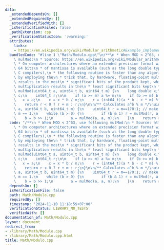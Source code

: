 ```yaml
---
data:
  _extendedDependsOn: []
  _extendedRequiredBy: []
  _extendedVerifiedWith: []
  _isVerificationFailed: false
  _pathExtension: cpp
  _verificationStatusIcon: ':warning:'
  attributes:
    links:
    - https://en.wikipedia.org/wiki/Modular_arithmetic#Example_implementations
  bundledCode: "#line 1 \"Math/Modulo.cpp\"\n/**\n * When MOD < 2^63, use following\
    \ mulMod:\n * Source: https://en.wikipedia.org/wiki/Modular_arithmetic#Example_implementations\n\
    \ * On computer architectures where an extended precision format with at least\
    \ 64 bits\n * of mantissa is available (such as the long double type of most x86\
    \ C compilers),\n * the following routine is faster than any algorithmic solution,\
    \ by employing the\n * trick that, by hardware, floating-point multiplication\
    \ results in the most\n * significant bits of the product kept, while integer\
    \ multiplication results in the\n * least significant bits kept\n */\nuint64_t\
    \ mulMod(uint64_t a, uint64_t b, uint64_t m) {\n    long double x;\n    uint64_t\
    \ c;\n    int64_t r;\n\n    if (a >= m) a %= m;\n    if (b >= m) b %= m;\n\n \
    \   x = a;\n    c = x * b / m;\n    r = (int64_t)(a * b - c * m) % (int64_t)m;\n\
    \    return r < 0 ? r + m : r;\n}\n\n/** Calculates a^b % m */\nuint64_t powMod(uint64_t\
    \ a, uint64_t b, uint64_t m) {\n    uint64_t r = m==1?0:1; // make it works when\
    \ m == 1.\n    while (b > 0) {\n        if (b & 1) r = mulMod(r, a, m);\n    \
    \    b = b >> 1;\n        a = mulMod(a, a, m);\n    }\n    return r;\n}\n"
  code: "/**\n * When MOD < 2^63, use following mulMod:\n * Source: https://en.wikipedia.org/wiki/Modular_arithmetic#Example_implementations\n\
    \ * On computer architectures where an extended precision format with at least\
    \ 64 bits\n * of mantissa is available (such as the long double type of most x86\
    \ C compilers),\n * the following routine is faster than any algorithmic solution,\
    \ by employing the\n * trick that, by hardware, floating-point multiplication\
    \ results in the most\n * significant bits of the product kept, while integer\
    \ multiplication results in the\n * least significant bits kept\n */\nuint64_t\
    \ mulMod(uint64_t a, uint64_t b, uint64_t m) {\n    long double x;\n    uint64_t\
    \ c;\n    int64_t r;\n\n    if (a >= m) a %= m;\n    if (b >= m) b %= m;\n\n \
    \   x = a;\n    c = x * b / m;\n    r = (int64_t)(a * b - c * m) % (int64_t)m;\n\
    \    return r < 0 ? r + m : r;\n}\n\n/** Calculates a^b % m */\nuint64_t powMod(uint64_t\
    \ a, uint64_t b, uint64_t m) {\n    uint64_t r = m==1?0:1; // make it works when\
    \ m == 1.\n    while (b > 0) {\n        if (b & 1) r = mulMod(r, a, m);\n    \
    \    b = b >> 1;\n        a = mulMod(a, a, m);\n    }\n    return r;\n}"
  dependsOn: []
  isVerificationFile: false
  path: Math/Modulo.cpp
  requiredBy: []
  timestamp: '2024-11-10 11:18:59+07:00'
  verificationStatus: LIBRARY_NO_TESTS
  verifiedWith: []
documentation_of: Math/Modulo.cpp
layout: document
redirect_from:
- /library/Math/Modulo.cpp
- /library/Math/Modulo.cpp.html
title: Math/Modulo.cpp
---
```

